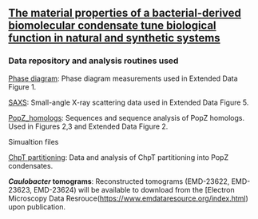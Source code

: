 
## [The material properties of a bacterial-derived biomolecular condensate tune biological function in natural and synthetic systems](https://www.biorxiv.org/content/10.1101/2021.02.03.429226v1)

### Data repository and analysis routines used 

[Phase diagram](https://github.com/LaskerLab/doi_10.1101_2021.02.03.429226_SI/blob/main/data/wildtype_PopZ_Cc_phase_diagram_raw_data.xlsx): Phase diagram measurements used in Extended Data Figure 1.

[SAXS](https://github.com/LaskerLab/doi_10.1101_2021.02.03.429226_SI/blob/main/data/wildtype_PopZ_Cc_SAXS.dat): Small-angle X-ray scattering data used in Extended Data Figure 5.

[PopZ_homologs](https://github.com/LaskerLab/doi_10.1101_2021.02.03.429226_SI/blob/main/data/popz_all_idrs_based_on_08_21_2020_analysis_with_taxo.xlsx): Sequences and sequence analysis of PopZ homologs. Used in Figures 2,3 and Extended Data Figure 2.

Simualtion files

[ChpT partitioning](https://github.com/LaskerLab/doi_10.1101_2021.02.03.429226_SI/tree/main/data/ChpT_partitioning): Data and analysis of ChpT partitioning into PopZ condensates.

**_Caulobacter_ tomograms**: Reconstructed tomograms (EMD-23622, EMD-23623, EMD-23624) will be available to download from the [Electron Microscopy Data Resrouce(https://www.emdataresource.org/index.html) upon publication.


